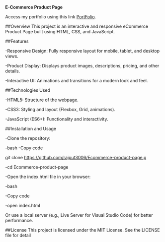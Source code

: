 **E-Commerce Product Page**

Access my portfolio using this link [PortFolio](https://rajput3006.github.io/Ecommerce-product-page/).

##Overview
This project is an interactive and responsive eCommerce Product Page built using HTML, CSS, and JavaScript. 

##Features

-Responsive Design: Fully responsive layout for mobile, tablet, and desktop views.

-Product Display: Displays product images, descriptions, pricing, and other details.

-Interactive UI: Animations and transitions for a modern look and feel.

##Technologies Used

-HTML5: Structure of the webpage.

-CSS3: Styling and layout (Flexbox, Grid, animations).

-JavaScript (ES6+): Functionality and interactivity.

##Installation and Usage

-Clone the repository:

-bash
-Copy code

git clone https://github.com/rajput3006/Ecommerce-product-page.g

-cd Ecommerce-product-page

-Open the index.html file in your browser:

-bash

-Copy code

-open index.html

Or use a local server (e.g., Live Server for Visual Studio Code) for better performance.

##License
This project is licensed under the MIT License. See the LICENSE file for detail











